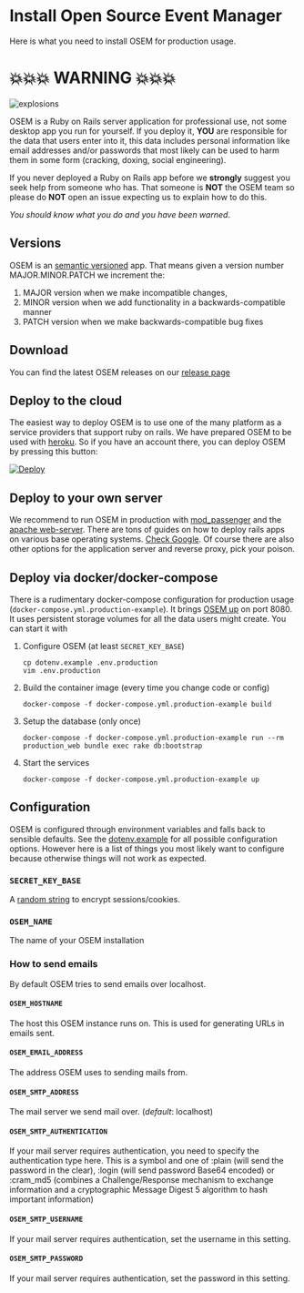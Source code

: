 # Install Open Source Event Manager

Here is what you need to install OSEM for production usage.

# 💥💥💥 WARNING 💥💥💥

![explosions](https://media.giphy.com/media/Yl5aO3gdVfsQ0/giphy.gif)

OSEM is a Ruby on Rails server application for professional use, not some desktop app you run for yourself. If you deploy it, **YOU** are responsible for the data that users enter into it, this data includes personal information like email addresses and/or passwords that most likely can be used to harm them in some form (cracking, doxing, social engineering).

If you never deployed a Ruby on Rails app before we **strongly** suggest you seek help from someone who has. That someone is **NOT** the OSEM team so please do **NOT** open an issue expecting us to explain how to do this.

*You should know what you do and you have been warned*.

## Versions

OSEM is an [semantic versioned](http://semver.org/) app. That means given a version number MAJOR.MINOR.PATCH we increment the:

1. MAJOR version when we make incompatible changes,
2. MINOR version when we add functionality in a backwards-compatible manner
3. PATCH version when we make backwards-compatible bug fixes

## Download

You can find the latest OSEM releases on our [release page](https://github.com/openSUSE/osem/releases)

## Deploy to the cloud

The easiest way to deploy OSEM is to use one of the many platform as a service providers that support ruby on rails. We have prepared OSEM to be used with [heroku](https://heroku.com). So if you have an account there, you can deploy OSEM by pressing this button:

<a href="https://heroku.com/deploy?template=https://github.com/openSUSE/osem/tree/v1.0">
  <img src="https://www.herokucdn.com/deploy/button.svg" alt="Deploy">
</a>

## Deploy to your own server

We recommend to run OSEM in production with [mod\_passenger](https://www.phusionpassenger.com/download/#open_source)
and the [apache web-server](https://www.apache.org/). There are tons of guides on how to deploy rails apps on various
base operating systems. [Check Google](https://encrypted.google.com/search?hl=en&q=ruby%20on%20rails%20apache%20passenger). Of course there are also other options for the application server and reverse proxy, pick your poison.

## Deploy via docker/docker-compose

There is a rudimentary docker-compose configuration for production usage (`docker-compose.yml.production-example`). It brings [OSEM up](http://0.0.0.0:8080) on port 8080. It uses persistent storage volumes for all the data users might create. You can start it with

1. Configure OSEM (at least `SECRET_KEY_BASE`)
   ```
   cp dotenv.example .env.production
   vim .env.production
   ```
1. Build the container image (every time you change code or config)
   ```
   docker-compose -f docker-compose.yml.production-example build
   ```
1. Setup the database (only once)
   ```
   docker-compose -f docker-compose.yml.production-example run --rm production_web bundle exec rake db:bootstrap
   ```
1. Start the services
   ```
   docker-compose -f docker-compose.yml.production-example up
   ```

## Configuration
OSEM is configured through environment variables and falls back to sensible defaults. See the [dotenv.example](https://github.com/openSUSE/osem/blob/master/dotenv.example) for all possible configuration options. However here is a list of things you most likely want to configure because otherwise things will not work as expected.

### `SECRET_KEY_BASE`
A [random string](https://www.randomlists.com/string?base=16&length=64&qty=1) to encrypt sessions/cookies.

### `OSEM_NAME`
The name of your OSEM installation

### How to send emails
By default OSEM tries to send emails over localhost.

#### `OSEM_HOSTNAME`
The host this OSEM instance runs on. This is used for generating URLs in emails sent.

#### `OSEM_EMAIL_ADDRESS`
The address OSEM uses to sending mails from.

#### `OSEM_SMTP_ADDRESS`
The mail server we send mail over. (*default*: localhost)

#### `OSEM_SMTP_AUTHENTICATION`
If your mail server requires authentication, you need to specify the authentication type here. This is a symbol and one of :plain (will send the password in the clear), :login (will send password Base64 encoded) or :cram_md5 (combines a Challenge/Response mechanism to exchange information and a cryptographic Message Digest 5 algorithm to hash important information)

#### `OSEM_SMTP_USERNAME`
If your mail server requires authentication, set the username in this setting.

#### `OSEM_SMTP_PASSWORD`
If your mail server requires authentication, set the password in this setting.
